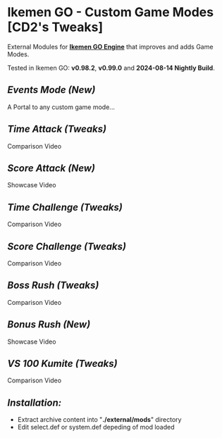# Ikemen GO - Custom Game Modes [CD2's Tweaks]

External Modules for [**Ikemen GO Engine**](https://github.com/ikemen-engine/Ikemen-GO) that improves and adds Game Modes.

Tested in Ikemen GO: **v0.98.2**, **v0.99.0** and **2024-08-14 Nightly Build**.

##  _Events Mode (New)_
A Portal to any custom game mode...

##  _Time Attack (Tweaks)_
Comparison Video

##  _Score Attack (New)_
Showcase Video

##  _Time Challenge (Tweaks)_
Comparison Video

##  _Score Challenge (Tweaks)_
Comparison Video

##  _Boss Rush (Tweaks)_
Comparison Video

##  _Bonus Rush (New)_
Showcase Video

##  _VS 100 Kumite (Tweaks)_
Comparison Video

##  _Installation:_
- Extract archive content into "**./external/mods**" directory
- Edit select.def or system.def depeding of mod loaded
